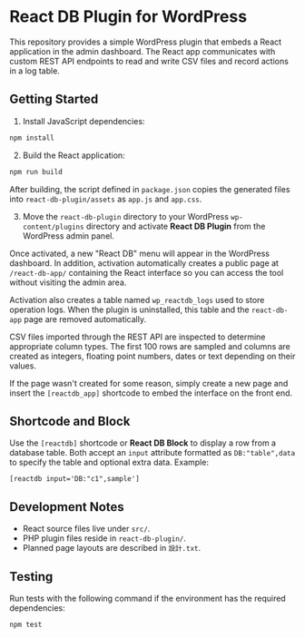 # React DB Plugin for WordPress

This repository provides a simple WordPress plugin that embeds a React
application in the admin dashboard. The React app communicates with
custom REST API endpoints to read and write CSV files and record actions
in a log table.

## Getting Started

1. Install JavaScript dependencies:

```bash
npm install
```

2. Build the React application:

```bash
npm run build
```

After building, the script defined in `package.json` copies the generated
files into `react-db-plugin/assets` as `app.js` and `app.css`.

3. Move the `react-db-plugin` directory to your WordPress
`wp-content/plugins` directory and activate **React DB Plugin** from the
WordPress admin panel.

Once activated, a new "React DB" menu will appear in the WordPress
dashboard. In addition, activation automatically creates a public page at
`/react-db-app/` containing the React interface so you can access the
tool without visiting the admin area.

Activation also creates a table named `wp_reactdb_logs` used to store
operation logs. When the plugin is uninstalled, this table and the
`react-db-app` page are removed automatically.

CSV files imported through the REST API are inspected to determine
appropriate column types. The first 100 rows are sampled and columns are
created as integers, floating point numbers, dates or text depending on
their values.

If the page wasn't created for some reason, simply create a new page and
insert the `[reactdb_app]` shortcode to embed the interface on the front
end.

## Shortcode and Block

Use the `[reactdb]` shortcode or **React DB Block** to display a row from a
database table. Both accept an `input` attribute formatted as
`DB:"table",data` to specify the table and optional extra data. Example:

```wordpress
[reactdb input='DB:"c1",sample']
```

## Development Notes

- React source files live under `src/`.
- PHP plugin files reside in `react-db-plugin/`.
- Planned page layouts are described in `設計.txt`.

## Testing

Run tests with the following command if the environment has the required
dependencies:

```bash
npm test
```
